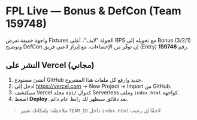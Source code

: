 # FPL Live — Bonus & DefCon (Team 159748)

واجهة خفيفة تعرض Fixtures الجولة "لايف"، أعلى BPS مع تحويله إلى Bonus (3/2/1) وتوضيح DefCon إن توفّر من الإحصاءات، مع إبراز لاعبي فريق (Entry) رقم **159748**.

## النشر على Vercel (مجاني)
1. أنشئ مستودع GitHub جديد وارفع كل ملفات هذا المشروع.
2. ادخل إلى https://vercel.com → New Project → Import من GitHub.
3. سيكتشف Vercel مجلد `api/` كدوال Serverless وملف `index.html` كواجهة.
4. اضغط **Deploy**. بعد دقائق سيظهر لك رابط عام دائم.

> ملاحظة: بإمكانك تغيير `TEAM_ID` داخل `index.html` لاحقًا إن رغبت.
